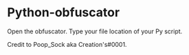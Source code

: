 # Python-obfuscator
Open the obfuscator. Type your file location of your Py script.

Credit to Poop_Sock aka Creation's#0001.
